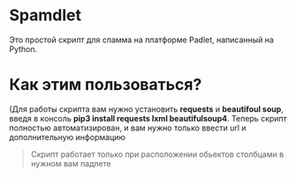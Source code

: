 # Spamdlet
Это простой скрипт для спамма на платформе Padlet, написанный на Python.
# Как этим пользоваться?
(Для работы скрипта вам нужно установить **requests** и **beautifoul soup**, введя в консоль **pip3 install requests lxml beautifulsoup4**.
Теперь скрипт полностью автоматизирован, и вам нужно только ввести url и дополнительную информацию

> Скрипт работает только при расположении обьектов столбцами в нужном вам падлете
